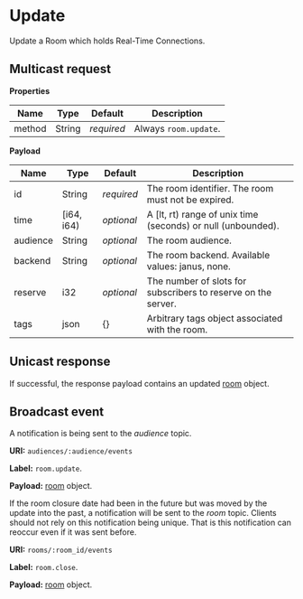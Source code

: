 # Update

Update a Room which holds Real-Time Connections.

## Multicast request

**Properties**

Name             | Type   | Default    | Description
---------------- | ------ | ---------- | ------------------
method           | String | _required_ | Always `room.update`.

**Payload**

Name     | Type       | Default    | Description
-------- | ---------- | ---------- | ------------------
id       | String     | _required_ | The room identifier. The room must not be expired.
time     | [i64, i64) | _optional_ | A [lt, rt) range of unix time (seconds) or null (unbounded).
audience | String     | _optional_ | The room audience.
backend  | String     | _optional_ | The room backend. Available values: janus, none.
reserve  | i32        | _optional_ | The number of slots for subscribers to reserve on the server.
tags     | json       | {}         | Arbitrary tags object associated with the room.


## Unicast response

If successful, the response payload contains an updated [room](../room.md#properties) object.

## Broadcast event

A notification is being sent to the _audience_ topic.

**URI:** `audiences/:audience/events`

**Label:** `room.update`.

**Payload:** [room](../room.md#properties) object.

If the room closure date had been in the future but was moved by the update into the past, a notification will be sent to the _room_ topic.
Clients should not rely on this notification being unique.
That is this notification can reoccur even if it was sent before.

**URI:** `rooms/:room_id/events`

**Label:** `room.close`.

**Payload:** [room](../room.md#properties) object.
